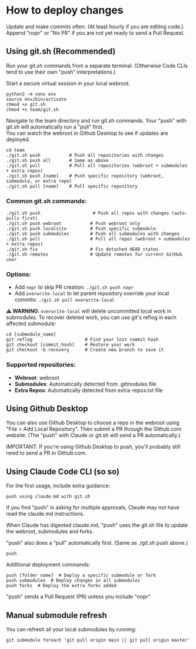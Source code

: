 # How to deploy changes

Update and make commits often. (At least hourly if you are editing code.)
Append "nopr" or "No PR" if you are not yet ready to send a Pull Request.

## Using git.sh (Recommended)

Run your git.sh commands from a separate terminal. (Otherwise Code CLIs tend to use their own "push" interpretations.)

Start a secure virtual session in your local webroot.

	python3 -m venv env
	source env/bin/activate
	chmod +x git.sh
	chmod +x team/git.sh

Navigate to the team directory and run git.sh commands. Your "push" with git.sh will automatically run a "pull" first.  
You can watch the webroot in Github Desktop to see if updates are deployed.

	cd team
	./git.sh push           # Push all repositories with changes
	./git.sh push all       # Same as above
	./git.sh pull           # Pull all repositories (webroot + submodules + extra repos)
	./git.sh push [name]    # Push specific repository (webroot, submodule, or extra repo)
	./git.sh pull [name]    # Pull specific repository

### Common git.sh commands:

	./git.sh push                    # Push all repos with changes (auto-pulls first)
	./git.sh push webroot           # Push webroot only
	./git.sh push localsite         # Push specific submodule
	./git.sh push submodules        # Push all submodules with changes
	./git.sh pull                   # Pull all repos (webroot + submodules + extra repos)
	./git.sh fix                    # Fix detached HEAD states
	./git.sh remotes                # Update remotes for current GitHub user

### Options:
- Add `nopr` to skip PR creation: `./git.sh push nopr`
- Add `overwrite-local` to let parent repository override your local commits: `./git.sh pull overwrite-local`

**⚠️ WARNING**: `overwrite-local` will delete uncommitted local work in submodules. To recover deleted work, you can use git's reflog in each affected submodule:

	cd [submodule_name]
	git reflog                    # Find your lost commit hash
	git checkout [commit_hash]    # Restore your work
	git checkout -b recovery      # Create new branch to save it

### Supported repositories:
- **Webroot**: webroot
- **Submodules**: Automatically detected from .gitmodules file
- **Extra Repos**: Automatically detected from extra-repos.txt file

## Using Github Desktop

You can also use Github Desktop to choose a repo in the webroot using "File > Add Local Repository". 
Then submit a PR through the Github.com website. (The "push" with Claude or git.sh will send a PR automatically.)

IMPORTANT: If you're using Github Desktop to push, you'll probably still need to send a PR in Github.com.


## Using Claude Code CLI (so so)


For the first usage, include extra guidance:

	push using claude.md with git.sh  


If you find "push" is asking for multiple approvals, Claude may not have read the claude.md instructions.

When Claude has digested claude.md, "push" uses the git.sh file to update the webroot, submodules and forks. 

"push" also does a "pull" automatically first.  (Same as ./git.sh push above.)

	push

Additional deployment commands:

	push [folder name]  # Deploy a specific submodule or fork
	push submodules  # Deploy changes in all submodules
	push forks  # Deploy the extra forks added

"push" sends a Pull Request (PR) unless you include "nopr" 






## Manual submodule refresh

You can refresh all your local submodules by running:

	git submodule foreach 'git pull origin main || git pull origin master'